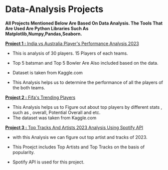 # Data-Analysis Projects
**All Projects Mentioned Below Are Based On Data Analysis. The Tools That Are  Used Are  Python Libraries Such As Matplotlib,Numpy,Pandas,Seaborn.**


[**Project 1  :** India vs Australia Player's Performance Analysis 2023](https://github.com/Shreyas-0123/Data-Analysis/blob/2b7757905fb9d17bb4d38bd2d69b07d58c4df2fb/IND%20AND%20AUS%20PLAYERS%20ANALYSIS.ipynb)

* This is analysis of 30 players. 15 Players of each teams.

* Top 5 batsman and Top 5 Bowler Are Also included based on the data.

* Dataset is taken from Kaggle.com

* This Analysis helps us to determine the performance of all the players of the both teams.

[**Project 2  :** Fifa's Trending Players](https://github.com/Shreyas-0123/Data-Analysis/blob/main/FIFA%20Players%20.ipynb)

* This Analysis helps us to Figure out about top players by different stats , such as , overall, Potential Overall and etc.
* The dataset was taken from Kaggle.com

[**Project 3  :** Top Tracks And Artists 2023 Analysis Using Spotify API](https://github.com/Shreyas-0123/Data-Analysis/blob/main/Top%20Tracks%20And%20Artists%20Spotify%20API%202023.ipynb)

* with this Analysis we can figure out top artist and tracks of 2023.

* This Proejct includes Top Artists and Top Tracks on the basis of popularity.

* Spotify API is used for this project.
